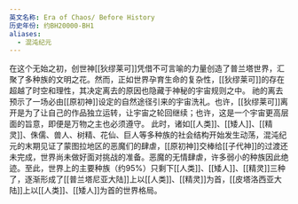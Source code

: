 ```yaml
---
英文名称: Era of Chaos/ Before History
历史年份: 约BH20000-BH1
aliases:
  - 混沌纪元
---
```

在这个无始之初，创世神[[狄缪莱可]]凭借不可言喻的力量创造了普兰塔世界，汇聚了多种族的文明之花。然而，正如世界孕育生命的复杂性，[[狄缪莱可]]的存在超越了时空和理性，其决定离去的原因也隐藏于神秘的宇宙规则之中。 祂的离去预示了一场必由[[原初神]]设定的自然途径引来的宇宙洗礼。也许，[[狄缪莱可]]离开是为了让自己的作品独立运转，让宇宙之轮回继续；也许，这是一个宇宙更高层面的旨意，即便是万物之主也必须遵守。 此时，诸如[[人类]]、[[矮人]]、[[精灵]]、侏儒、兽人、树精、花仙、巨人等多种族的社会结构开始发生动荡，混沌纪元的末期见证了蒙图拉地区的恶魔们的肆虐，[[原初神]]交棒给[[子代神]]的过渡还未完成，世界尚未做好面对挑战的准备。恶魔的无情肆虐，许多弱小的种族因此绝迹。至此，世界上的主要种族（约95%）只剩下[[人类]]、[[矮人]]、[[精灵]]三种了，逐渐形成了[[普兰塔尼亚大陆]]上以[[人类]]、[[精灵]]为首，[[皮塔洛西亚大陆]]上以[[人类]]、[[矮人]]为首的世界格局。